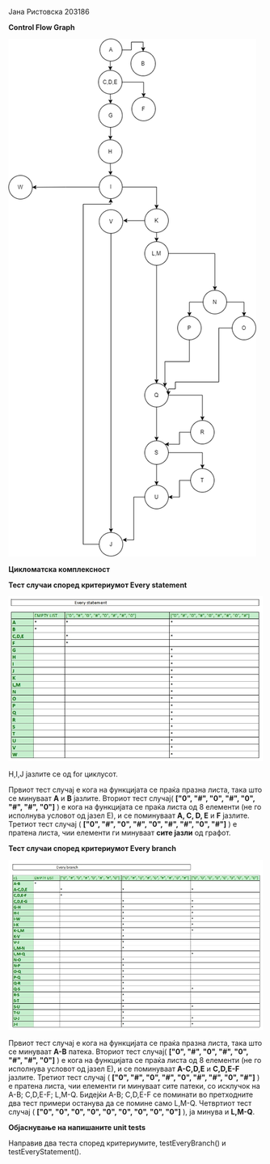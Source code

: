  Јана Ристовска 203186

**Control Flow Graph**

![](images/CFG_lab02_203186.png)

**Цикломатска комплексност**

**Тест случаи според критериумот Every statement**

![](images/C0_si_lab2.jpg)

H,I,J јазлите се од for циклусот.

Првиот тест случај е кога на функцијата се праќа празна листа, така што се минуваат **А** и **В** јазлите. 
Вториот тест случај( **["0", "#", "0", "#", "0", "#", "#", "0"]** ) е кога на функцијата се праќа листа од 8 елементи (не го исполнува условот од јазел Е), и се поминуваат **А, C, D, E** и **F** јазлите. 
Третиот тест случај ( **["0", "#", "0", "#", "0", "#", "#", "0", "#"]**  ) е пратена листа, чии елементи ги минуваат **сите јазли** од графот. <br />
 

**Тест случаи според критериумот Every branch**

![](images/C1_si_lab2.jpg)

Првиот тест случај е кога на функцијата се праќа празна листа, така што се минуваат **А-B** патека. 
Вториот тест случај( **["0", "#", "0", "#", "0", "#", "#", "0"]** ) е кога на функцијата се праќа листа од 8 елементи (не го исполнува условот од јазел Е), и се поминуваат **А-C,D,E** и **C,D,E-F** јазлите. 
Третиот тест случај ( **["0", "#", "0", "#", "0", "#", "#", "0", "#"]**  ) е пратена листа, чии елементи ги минуваат сите патеки, со исклучок на A-B; C,D,E-F; L,M-Q. Бидејќи A-B; C,D,E-F се поминати во претходните два тест примери останува да се помине само L,M-Q. Четвртиот тест случај ( **["0", "0", "0", "0", "0", "0", "0", "0", "0"]**  ), ја минува и **L,M-Q**. <br />
 

**Објаснување на напишаните unit tests**

Направив два теста според критериумите, testEveryBranch() и testEveryStatement().
